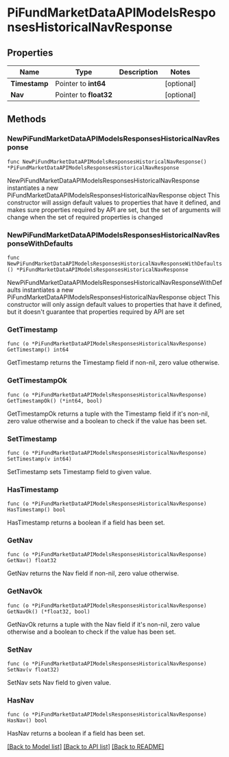 # PiFundMarketDataAPIModelsResponsesHistoricalNavResponse

## Properties

Name | Type | Description | Notes
------------ | ------------- | ------------- | -------------
**Timestamp** | Pointer to **int64** |  | [optional] 
**Nav** | Pointer to **float32** |  | [optional] 

## Methods

### NewPiFundMarketDataAPIModelsResponsesHistoricalNavResponse

`func NewPiFundMarketDataAPIModelsResponsesHistoricalNavResponse() *PiFundMarketDataAPIModelsResponsesHistoricalNavResponse`

NewPiFundMarketDataAPIModelsResponsesHistoricalNavResponse instantiates a new PiFundMarketDataAPIModelsResponsesHistoricalNavResponse object
This constructor will assign default values to properties that have it defined,
and makes sure properties required by API are set, but the set of arguments
will change when the set of required properties is changed

### NewPiFundMarketDataAPIModelsResponsesHistoricalNavResponseWithDefaults

`func NewPiFundMarketDataAPIModelsResponsesHistoricalNavResponseWithDefaults() *PiFundMarketDataAPIModelsResponsesHistoricalNavResponse`

NewPiFundMarketDataAPIModelsResponsesHistoricalNavResponseWithDefaults instantiates a new PiFundMarketDataAPIModelsResponsesHistoricalNavResponse object
This constructor will only assign default values to properties that have it defined,
but it doesn't guarantee that properties required by API are set

### GetTimestamp

`func (o *PiFundMarketDataAPIModelsResponsesHistoricalNavResponse) GetTimestamp() int64`

GetTimestamp returns the Timestamp field if non-nil, zero value otherwise.

### GetTimestampOk

`func (o *PiFundMarketDataAPIModelsResponsesHistoricalNavResponse) GetTimestampOk() (*int64, bool)`

GetTimestampOk returns a tuple with the Timestamp field if it's non-nil, zero value otherwise
and a boolean to check if the value has been set.

### SetTimestamp

`func (o *PiFundMarketDataAPIModelsResponsesHistoricalNavResponse) SetTimestamp(v int64)`

SetTimestamp sets Timestamp field to given value.

### HasTimestamp

`func (o *PiFundMarketDataAPIModelsResponsesHistoricalNavResponse) HasTimestamp() bool`

HasTimestamp returns a boolean if a field has been set.

### GetNav

`func (o *PiFundMarketDataAPIModelsResponsesHistoricalNavResponse) GetNav() float32`

GetNav returns the Nav field if non-nil, zero value otherwise.

### GetNavOk

`func (o *PiFundMarketDataAPIModelsResponsesHistoricalNavResponse) GetNavOk() (*float32, bool)`

GetNavOk returns a tuple with the Nav field if it's non-nil, zero value otherwise
and a boolean to check if the value has been set.

### SetNav

`func (o *PiFundMarketDataAPIModelsResponsesHistoricalNavResponse) SetNav(v float32)`

SetNav sets Nav field to given value.

### HasNav

`func (o *PiFundMarketDataAPIModelsResponsesHistoricalNavResponse) HasNav() bool`

HasNav returns a boolean if a field has been set.


[[Back to Model list]](../README.md#documentation-for-models) [[Back to API list]](../README.md#documentation-for-api-endpoints) [[Back to README]](../README.md)


